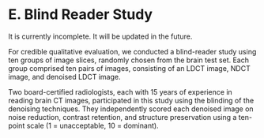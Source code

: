 # E. Blind Reader Study
It is currently incomplete. It will be updated in the future.<br/>

For credible qualitative evaluation, we conducted a blind-reader study using ten groups of image slices, randomly chosen from the brain test set. Each group comprised ten pairs of images, consisting of an LDCT image, NDCT image, and denoised LDCT image. 

Two board-certified radiologists, each with 15 years of experience in reading brain CT images, participated in this study using the blinding of the denoising techniques. They independently scored each denoised image on noise reduction, contrast retention, and structure preservation using a ten-point scale (1 = unacceptable, 10 = dominant). 

